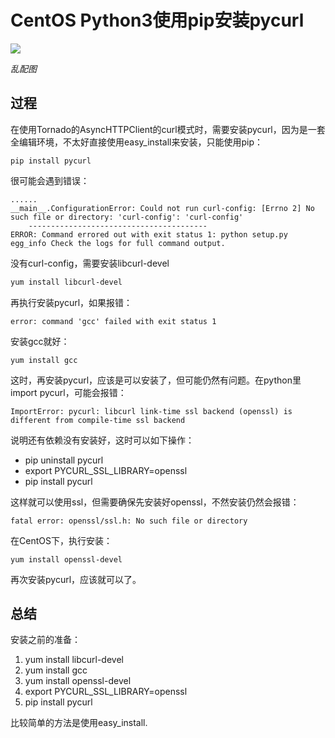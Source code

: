 # CentOS Python3使用pip安装pycurl

![](https://www.colorgamer.com/usr/uploads/2020/06/899164900.jpg)

*乱配图*

## 过程

在使用Tornado的AsyncHTTPClient的curl模式时，需要安装pycurl，因为是一套全编辑环境，不太好直接使用easy_install来安装，只能使用pip：

```
pip install pycurl
```

很可能会遇到错误：

```
......
__main__.ConfigurationError: Could not run curl-config: [Errno 2] No such file or directory: 'curl-config': 'curl-config'
    ----------------------------------------
ERROR: Command errored out with exit status 1: python setup.py egg_info Check the logs for full command output.
```

没有curl-config，需要安装libcurl-devel

```bash
yum install libcurl-devel
```

再执行安装pycurl，如果报错：

```
error: command 'gcc' failed with exit status 1
```

安装gcc就好：

```
yum install gcc
```

这时，再安装pycurl，应该是可以安装了，但可能仍然有问题。在python里import pycurl，可能会报错：

```
ImportError: pycurl: libcurl link-time ssl backend (openssl) is different from compile-time ssl backend
```

说明还有依赖没有安装好，这时可以如下操作：

- pip uninstall pycurl
- export PYCURL_SSL_LIBRARY=openssl
- pip install pycurl

这样就可以使用ssl，但需要确保先安装好openssl，不然安装仍然会报错：

```
fatal error: openssl/ssl.h: No such file or directory
```

在CentOS下，执行安装：

```
yum install openssl-devel
```

再次安装pycurl，应该就可以了。

## 总结

安装之前的准备：

1. yum install libcurl-devel
2. yum install gcc
3. yum install openssl-devel
4. export PYCURL_SSL_LIBRARY=openssl
5. pip install pycurl

比较简单的方法是使用easy_install.